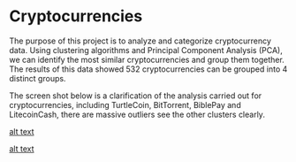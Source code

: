 # Cryptocurrencies
The purpose of this project is to analyze and categorize cryptocurrency data. Using clustering algorithms and Principal Component Analysis (PCA), we can identify the most similar cryptocurrencies and group them together. The results of this data showed 532 cryptocurrencies can be grouped into 4 distinct groups.

The screen shot below is a clarification of the analysis carried out for cryptocurrencies, including TurtleCoin, BitTorrent, BiblePay and LitecoinCash, there  are massive outliers see the other clusters clearly. 


[alt text](https://github.com/DeloxyAdeola/Cryptocurrencies/blob/main/fig/fig%206.png)


[alt text](https://github.com/DeloxyAdeola/Cryptocurrencies/blob/main/fig/fig%207.png)

